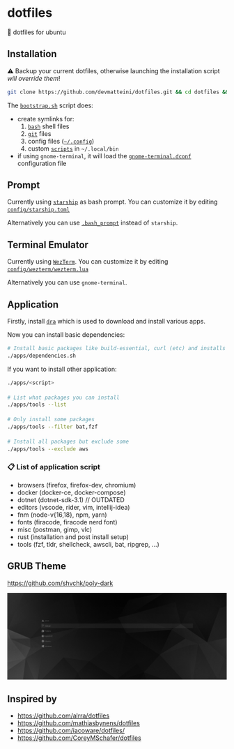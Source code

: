 # dotfiles

:wrench: dotfiles for ubuntu

## Installation

:warning: Backup your current dotfiles, otherwise launching the installation script _will override them_!

```bash
git clone https://github.com/devmatteini/dotfiles.git && cd dotfiles && source bootstrap.sh
```

The [`bootstrap.sh`](bootstrap.sh) script does:

- create symlinks for:
  1. [`bash`](bash/) shell files
  2. [`git`](git/) files
  3. config files ([`~/.config`](config/))
  4. custom [`scripts`](scripts/) in `~/.local/bin`
- if using `gnome-terminal`, it will load the [`gnome-terminal.dconf`](gnome-terminal.dconf) configuration file

## Prompt

Currently using [`starship`](https://github.com/starship/starship/) as bash prompt.
You can customize it by editing [`config/starship.toml`](config/starship.toml)

Alternatively you can use [`.bash_prompt`](bash/.bash_prompt) instead of `starship`.

## Terminal Emulator

Currently using [`WezTerm`](https://wezfurlong.org/wezterm/index.html).
You can customize it by editing [`config/wezterm/wezterm.lua`](config/wezterm/wezterm.lua)

Alternatively you can use `gnome-terminal`.

## Application

Firstly, install [`dra`](https://github.com/devmatteini/dra) which is used to download and install various apps.

Now you can install basic dependencies:

```bash
# Install basic packages like build-essential, curl (etc) and installs flatpak
./apps/dependencies.sh
```

If you want to install other application:

```bash
./apps/<script>

# List what packages you can install
./apps/tools --list

# Only install some packages
./apps/tools --filter bat,fzf

# Install all packages but exclude some
./apps/tools --exclude aws
```

### :clipboard: List of application script

- browsers (firefox, firefox-dev, chromium)
- docker (docker-ce, docker-compose)
- dotnet (dotnet-sdk-3.1) // OUTDATED
- editors (vscode, rider, vim, intellij-idea)
- fnm (node-v{16,18}, npm, yarn)
- fonts (firacode, firacode nerd font)
- misc (postman, gimp, vlc)
- rust (installation and post install setup)
- tools (fzf, tldr, shellcheck, awscli, bat, ripgrep, ...)

## GRUB Theme

https://github.com/shvchk/poly-dark

![grub-poly-dark](./assets/grub-poly-dark.png)

## Inspired by

- https://github.com/alrra/dotfiles
- https://github.com/mathiasbynens/dotfiles
- https://github.com/iacoware/dotfiles/
- https://github.com/CoreyMSchafer/dotfiles
